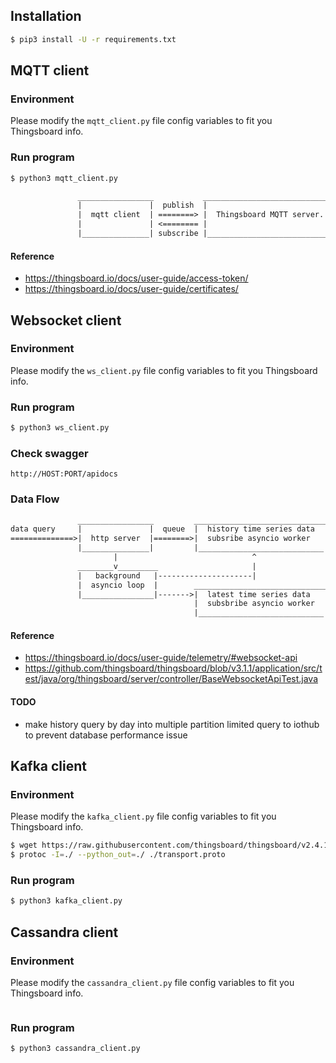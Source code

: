 ## Installation
```bash
$ pip3 install -U -r requirements.txt
```

## MQTT client
### Environment
Please modify the `mqtt_client.py` file config variables to fit you Thingsboard info.

### Run program

```bash
$ python3 mqtt_client.py
```

```txt
               _________________           ______________________________
               |               |  publish  |                            |
               |  mqtt client  | ========> |  Thingsboard MQTT server.  |
               |               | <======== |                            |
               |_______________| subscribe |____________________________|
```

#### Reference
* https://thingsboard.io/docs/user-guide/access-token/
* https://thingsboard.io/docs/user-guide/certificates/

## Websocket client

### Environment
Please modify the `ws_client.py` file config variables to fit you Thingsboard info.

### Run program

```bash
$ python3 ws_client.py
```

### Check swagger
`http://HOST:PORT/apidocs`

### Data Flow

```txt
               _________________         ______________________________
data query     |               |  queue  |  history time series data  |
==============>|  http server  |========>|  subsribe asyncio worker   |------------------|
               |_______________|         |____________________________|    ______________v________________
                       |                              ^                    |                             |
               ________v_________                     |                    | Thingsboard Websocket server|
               |   background   |---------------------|                    |_____________________________|
               |  asyncio loop  |        ______________________________                  ^
               |________________|------->|  latest time series data   |                  |
                                         |  subsbribe asyncio worker  |------------------|
                                         |____________________________|
```

#### Reference
* https://thingsboard.io/docs/user-guide/telemetry/#websocket-api
* https://github.com/thingsboard/thingsboard/blob/v3.1.1/application/src/test/java/org/thingsboard/server/controller/BaseWebsocketApiTest.java

#### TODO
* make history query by day into multiple partition limited query to iothub to prevent database performance issue

## Kafka client

### Environment
Please modify the `kafka_client.py` file config variables to fit you Thingsboard info.
```bash
$ wget https://raw.githubusercontent.com/thingsboard/thingsboard/v2.4.1/common/transport/transport-api/src/main/proto/transport.proto
$ protoc -I=./ --python_out=./ ./transport.proto
```

### Run program

```bash
$ python3 kafka_client.py
```

## Cassandra client

### Environment
Please modify the `cassandra_client.py` file config variables to fit you Thingsboard info.
```bash
```

### Run program

```bash
$ python3 cassandra_client.py
```
